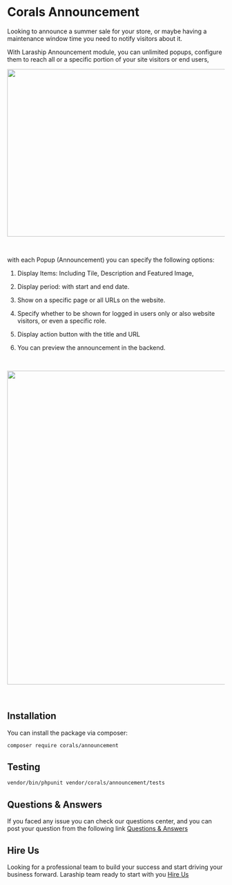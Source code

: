 # Corals Announcement

Looking to announce a summer sale for your store, or maybe having a maintenance window time you need to notify visitors about it.

With Laraship Announcement module, you can unlimited popups, configure them to reach all or a specific portion of your  site visitors or end users,

<p><img src="https://www.laraship.com/wp-content/uploads/2018/10/laraship-popup-builder-example.png" alt="" width="819" height="387"></p>
<p>&nbsp;</p>

with each Popup (Announcement) you can specify the following options:

1. Display Items: Including Tile, Description and Featured Image,

2. Display period: with start and end date.

3. Show on a specific page or all URLs on the website.

4. Specify whether to be shown for logged in users only or also website visitors, or even a specific role.

5. Display action button with the title and URL

6. You can preview the announcement in the backend.
   
<p>&nbsp;</p>
<p><img src="https://www.laraship.com/wp-content/uploads/2018/10/laraship_announcements_details.png" alt="" width="896" height="725"></p>
<p>&nbsp;</p>

## Installation

You can install the package via composer:

```bash
composer require corals/announcement
```

## Testing

```bash
vendor/bin/phpunit vendor/corals/announcement/tests 
```

## Questions & Answers
If you faced any issue you can check our questions center, and you can post your question from the following link
[Questions & Answers](https://www.laraship.com/laraship-questions/)  

## Hire Us
Looking for a professional team to build your success and start driving your business forward.
Laraship team ready to start with you [Hire Us](https://www.laraship.com/contact)
